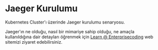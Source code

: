 # Jaeger Kurulumu
Kubernetes Cluster'ı üzerinde Jaeger kurulumu senaryosu.

Jaeger'ın ne olduğu, nasıl bir mimariye sahip olduğu, ne amaçla kullanıldığına dair detayları öğrenmek için [Learn @ Enterprisecoding](http://learn.enterprisecoding.com/) web sitemizi ziyaret edebilirsiniz.